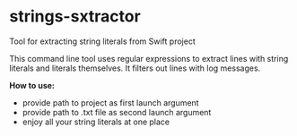 # strings-sxtractor
Tool for extracting string literals from Swift project

This command line tool uses regular expressions to extract lines with string literals and literals themselves. It filters out lines with log messages. 

**How to use:**
- provide path to project as first launch argument
- provide path to .txt file as second launch argument
- enjoy all your string literals at one place
